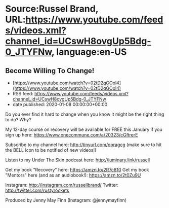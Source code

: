 # Source:Russel Brand, URL:https://www.youtube.com/feeds/videos.xml?channel_id=UCswH8ovgUp5Bdg-0_JTYFNw, language:en-US

## Become Willing To Change!
 - [https://www.youtube.com/watch?v=02tD2qGOol4](https://www.youtube.com/watch?v=02tD2qGOol4)
 - RSS feed: https://www.youtube.com/feeds/videos.xml?channel_id=UCswH8ovgUp5Bdg-0_JTYFNw
 - date published: 2020-01-08 00:00:00+00:00

Do you ever find it hard to change when you know it might be the right thing to do? Why?

My 12-day course on recovery will be available for FREE this January if you sign up here: https://www.onecommune.com/a/20323/cGftrerE

Subscribe to my channel here: http://tinyurl.com/opragcg
(make sure to hit the BELL icon to be notified of new videos!)

Listen to my Under The Skin podcast here: 
http://luminary.link/russell

Get my book "Recovery" here: https://amzn.to/2R7c810
Get my book "Mentors" here (and as an audiobook!): https://amzn.to/2t0Zu9U

Instagram: http://instagram.com/russellbrand/
Twitter: http://twitter.com/rustyrockets

Produced by Jenny May Finn (Instagram: @jennymayfinn)

